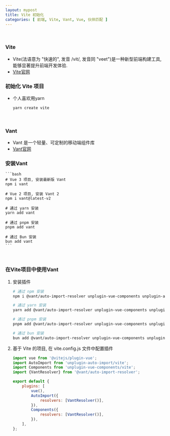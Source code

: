 ```yaml
---
layout: mypost
title: Vite 初始化
categories: [ 前端, Vite, Vant, Vue, 伙伴匹配 ]
---
```


<br>

### Vite

- Vite(法语意为 "快速的", 发音 /vit/, 发音同 "veet")是一种新型前端构建工具, 能够显著提升前端开发体验.
- [Vite官网](https://www.vitejs.net/)


### 初始化 Vite 项目

- 个人喜欢用yarn

    ```bash
    yarn create vite
    ```

<br>

### Vant

- Vant 是一个轻量、可定制的移动端组件库
- [Vant官网](https://vant.pro/vant/#/zh-CN/home)


### 安装Vant

    ```bash
    # Vue 3 项目, 安装最新版 Vant
    npm i vant
    
    # Vue 2 项目, 安装 Vant 2
    npm i vant@latest-v2
    
    # 通过 yarn 安装
    yarn add vant
    
    # 通过 pnpm 安装
    pnpm add vant
    
    # 通过 Bun 安装
    bun add vant
    ```

<br>

### 在Vite项目中使用Vant

1. 安装插件

    ```bash
    # 通过 npm 安装
    npm i @vant/auto-import-resolver unplugin-vue-components unplugin-auto-import -D
    
    # 通过 yarn 安装
    yarn add @vant/auto-import-resolver unplugin-vue-components unplugin-auto-import -D
    
    # 通过 pnpm 安装
    pnpm add @vant/auto-import-resolver unplugin-vue-components unplugin-auto-import -D
    
    # 通过 bun 安装
    bun add @vant/auto-import-resolver unplugin-vue-components unplugin-auto-import -D
    ```

2. 基于 Vite 的项目, 在 vite.config.js 文件中配置插件

    ```js
    import vue from '@vitejs/plugin-vue';
    import AutoImport from 'unplugin-auto-import/vite';
    import Components from 'unplugin-vue-components/vite';
    import {VantResolver} from '@vant/auto-import-resolver';
    
    export default {
        plugins: [
            vue(),
            AutoImport({
                resolvers: [VantResolver()],
            }),
            Components({
                resolvers: [VantResolver()],
            }),
        ],
    };
    ```




